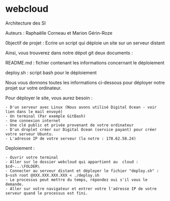 # webcloud

Architecture des SI

Auteurs : Raphaëlle Corneau et Marion Gérin-Roze



0bjectif de projet : Ecrire un script qui déploie un site sur un serveur distant 

Ainsi, vous trouverez dans notre dépot git deux documents :

README.md : fichier contenant les informations concernant le déploiement

deploy.sh : script bash pour le déploiement 

Nous vous donnons toutes les informations ci-dessous pour déployer notre projet sur votre ordinateur. 

Pour déployer le site, vous aurez besoin : 

    - D'un serveur avec Linux (Nous avons utilisé Digital Ocean - voir lien dans le mail envoyé)
    - Un terminal (Par exemple GitBash)
    - Une connexion internet 
    - Une clé public et privée provenant de votre ordinateur 
    - D'un droplet créer sur Digital Ocean (service payant) pour créer votre serveur Ubuntu.
    - L'adresse IP de votre serveur (la notre : 178.62.58.24)

Deploiement :

    - Ouvrir votre terminal 
    - Aller sur le dossier webcloud qui appartient au  cloud : $cd~...\FOLDER\
    - Connecter au serveur distant et déployer le fichier "deploy.sh" : $~ssh root @XXX.XXX.XXX.XXX < ./deploy.sh
    - Le processus peut mettre du temps, répondez oui s'il vous le demande. 
    - Aller sur votre navigateur et entrer votre l'adresse IP de votre serveur quand le processus est fini. 
